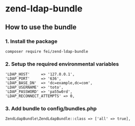 # zend-ldap-bundle

## How to use the bundle

### 1. Install the package
    composer require fei/zend-ldap-bundle
### 2. Setup the required environmental variables 
    'LDAP_HOST'     => '127.0.0.1',
    'LDAP_PORT'     => '636',
    'LDAP_BASE_DN'  => 'dc=example,dc=com',
    'LDAP_USERNAME' => 'toto',
    'LDAP_PASSWORD' => 'pa55w0rd',
    'LDAP_RECONNECT_ATTEMPTS' => 0,
### 3. Add bundle to config/bundles.php
    ZendLdapBundle\ZendLdapBundle::class => ['all' => true],
